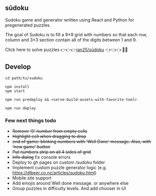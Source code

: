 ## sūdoku

Sudoku game and generator written using React and Python for pregenerated puzzles.

The goal of Sudoku is to fill a 9×9 grid with numbers so that each row, column and 3×3 section contain all of the digits between 1 and 9.

Click here to solve puzzles 👉👉👉[jan25/sūdoku](https://jan25.github.io/sudoku) 👈👈👈 🎉🎉

## Develop

```
cd path/to/sudoku

npm install
npm start

npm run predeploy && <serve-build-assets-with-favorite-tool>

npm run deploy
```

### Few next things todo

- ~~Remove '0' number from empty cells~~
- ~~Highlight cell when dragging to drop~~
- ~~end of game: blinking numbers with 'Well Done' message. Also, with 'new game' button~~
- ~~Put numbers strip on all 4 sides of grid~~
- ~~Info dialog~~ fix console errors
- Deploy to gh pages on custom /sudoku folder
- Implement custom puzzle generator logic (e.g. https://dlbeer.co.nz/articles/sudoku.html)
- Mobile site support
- Add emojis around Well done message. or anywhere else
- Group puzzles in difficulty levels. And add chooser in UI
